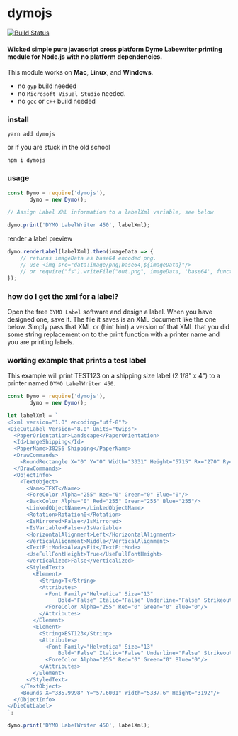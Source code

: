 # dymojs

[![Build Status](https://travis-ci.org/dsandor/dymojs.svg?branch=master)](https://travis-ci.org/dsandor/dymojs)

#### Wicked simple pure javascript cross platform Dymo Labewriter printing module for Node.js with no platform dependencies.

This module works on **Mac**, **Linux**, and **Windows**.
 
 - no `gyp` build needed
 - no `Microsoft Visual Studio` needed.
 - no `gcc` or `c++` build needed 

### install

```
yarn add dymojs
```

or if you are stuck in the old school

```
npm i dymojs
```

### usage

```javascript
const Dymo = require('dymojs'),
	   dymo = new Dymo();

// Assign Label XML information to a labelXml variable, see below

dymo.print('DYMO LabelWriter 450', labelXml);
```

render a label preview

```javascript
dymo.renderLabel(labelXml).then(imageData => {
	// returns imageData as base64 encoded png.
	// use <img src="data:image/png;base64,${imageData}"/>
	// or require("fs").writeFile("out.png", imageData, 'base64', function(err) {...});
});
```

### how do I get the xml for a label?
Open the free `DYMO Label` software and design a label.  When you have designed one, save it.  The file it saves is an XML document like the one below.  Simply pass that XML or (hint hint) a version of that XML that you did some string replacement on to the print function with a printer name and you are printing labels.

### working example that prints a test label
This example will print TEST123 on a shipping size label (2 1/8" x 4") to a printer named `DYMO LabelWriter 450`. 

```javascript
const Dymo = require('dymojs'),
	   dymo = new Dymo();

let labelXml = `
<?xml version="1.0" encoding="utf-8"?>
<DieCutLabel Version="8.0" Units="twips">
  <PaperOrientation>Landscape</PaperOrientation>
  <Id>LargeShipping</Id>
  <PaperName>30256 Shipping</PaperName>
  <DrawCommands>
    <RoundRectangle X="0" Y="0" Width="3331" Height="5715" Rx="270" Ry="270"/>
  </DrawCommands>
  <ObjectInfo>
    <TextObject>
      <Name>TEXT</Name>
      <ForeColor Alpha="255" Red="0" Green="0" Blue="0"/>
      <BackColor Alpha="0" Red="255" Green="255" Blue="255"/>
      <LinkedObjectName></LinkedObjectName>
      <Rotation>Rotation0</Rotation>
      <IsMirrored>False</IsMirrored>
      <IsVariable>False</IsVariable>
      <HorizontalAlignment>Left</HorizontalAlignment>
      <VerticalAlignment>Middle</VerticalAlignment>
      <TextFitMode>AlwaysFit</TextFitMode>
      <UseFullFontHeight>True</UseFullFontHeight>
      <Verticalized>False</Verticalized>
      <StyledText>
        <Element>
          <String>T</String>
          <Attributes>
            <Font Family="Helvetica" Size="13" 
            	Bold="False" Italic="False" Underline="False" Strikeout="False"/>
            <ForeColor Alpha="255" Red="0" Green="0" Blue="0"/>
          </Attributes>
        </Element>
        <Element>
          <String>EST123</String>
          <Attributes>
            <Font Family="Helvetica" Size="13" 
            	Bold="False" Italic="False" Underline="False" Strikeout="False"/>
            <ForeColor Alpha="255" Red="0" Green="0" Blue="0"/>
          </Attributes>
        </Element>
      </StyledText>
    </TextObject>
    <Bounds X="335.9998" Y="57.6001" Width="5337.6" Height="3192"/>
  </ObjectInfo>
</DieCutLabel>
`;

dymo.print('DYMO LabelWriter 450', labelXml);
```
										

